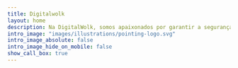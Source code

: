 ```yaml
---
title: Digitalwolk
layout: home
description: Na DigitalWolk, somos apaixonados por garantir a segurança dos seus aplicativos. Nossa equipe de especialistas em segurança digital está pronta para proteger suas aplicações de ameaças e vulnerabilidades, fornecendo soluções abrangentes de Application Security. Com uma abordagem personalizada e avançadas técnicas de testes, identificamos e corrigimos potenciais brechas, garantindo a integridade e confidencialidade dos seus dados. Conte conosco para proteger seus aplicativos, fortalecer sua segurança digital e ter tranquilidade para focar no crescimento do seu negócio.
intro_image: "images/illustrations/pointing-logo.svg"
intro_image_absolute: false
intro_image_hide_on_mobile: false
show_call_box: true
---
```


<!-- # Digitalwolk - Proteja seus aplicativos com especialistas em segurança digital

Na DigitalWolk, somos apaixonados por garantir a segurança dos seus aplicativos. Nossa equipe de especialistas em segurança digital está pronta para proteger suas aplicações de ameaças e vulnerabilidades, fornecendo soluções abrangentes de Application Security. Com uma abordagem personalizada e avançadas técnicas de testes, identificamos e corrigimos potenciais brechas, garantindo a integridade e confidencialidade dos seus dados. Conte conosco para proteger seus aplicativos, fortalecer sua segurança digital e ter tranquilidade para focar no crescimento do seu negócio -->
